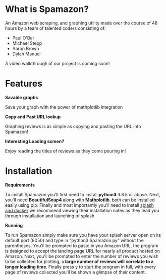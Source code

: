 # What is Spamazon?
An Amazon web scraping, and graphing utility made over the course of 48 hours by a team of talented coders consisting of:
- Paul O'Bar 
- Michael Stepp
- Aaron Brown
- Dylan Manuel

A video walkthrough of our project is coming soon!

# Features

**Savable graphs**

Save your graph with the power of mathplotlib integration

**Copy and Past URL lookup**

Graphing reviews is as simple as copying and pasting the URL into Spamazon!

**Interesting Loading screen?**

Enjoy reading the titles of reviews as they come pouring in!

# Installation

**Requirements**

To install Spamazon you'll first need to install **python3** 3.8.5 or above. Next, you'll need **BeautifulSoup4** along with **Mathplotlib**, both can be installed easily using pip. Finally and most importantly you'll need to install [splash and docker](https://splash.readthedocs.io/en/stable/) we recommend viewing their installation notes as they lead you through installation and launching of splash.

**Running**

To run Spamazon simply make sure you have your splash server open on its default port (8050) and type in "python3 Spamazon.py" without the parentheses. You'll be prompted to paste in you Amazon URL, the program is designed to accept the landing page URL for nearly all product hosted on Amazon. Next, you'll be prompted to enter the number of reviews you wish to be collected for plotting, a **large number of reviews will correlate to a longer loading time**. Finally press y to start the program in full, with every page of reviews collected you'll be shown a glimpse of their content.




